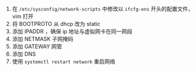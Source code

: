 1. 在 `/etc/sysconfig/network-scripts` 中修改以 `ifcfg-ens` 开头的配置文件，vim 打开
2. 将 BOOTPROTO 从 dhcp 改为 static
3. 添加 IPADDR ，确保 ip 地址与虚拟网卡在同一网段
4. 添加 NETMASK 子网掩码
5. 添加 GATEWAY 网管
6. 添加 DNS
7. 使用 `systemctl restart network` 重启网络